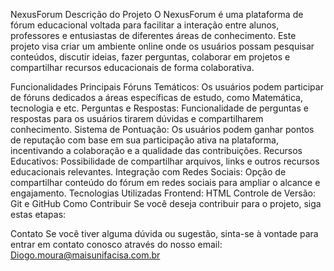 NexusForum 
Descrição do Projeto
O NexusForum é uma plataforma de fórum educacional voltada para facilitar a interação entre alunos, professores e entusiastas de diferentes áreas de conhecimento. Este projeto visa criar um ambiente online onde os usuários possam pesquisar conteúdos, discutir ideias, fazer perguntas, colaborar em projetos e compartilhar recursos educacionais de forma colaborativa.

Funcionalidades Principais
Fóruns Temáticos: Os usuários podem participar de fóruns dedicados a áreas específicas de estudo, como Matemática, tecnologia e etc.
Perguntas e Respostas: Funcionalidade de perguntas e respostas para os usuários tirarem dúvidas e compartilharem conhecimento.
Sistema de Pontuação: Os usuários podem ganhar pontos de reputação com base em sua participação ativa na plataforma, incentivando a colaboração e a qualidade das contribuições.
Recursos Educativos: Possibilidade de compartilhar arquivos, links e outros recursos educacionais relevantes.
Integração com Redes Sociais: Opção de compartilhar conteúdo do fórum em redes sociais para ampliar o alcance e engajamento.
Tecnologias Utilizadas
Frontend: HTML
Controle de Versão: Git e GitHub
Como Contribuir
Se você deseja contribuir para o projeto, siga estas etapas:


Contato
Se você tiver alguma dúvida ou sugestão, sinta-se à vontade para entrar em contato conosco através do nosso email: 
Diogo.moura@maisunifacisa.com.br
